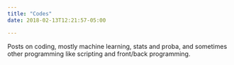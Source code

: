 ```yaml
---
title: "Codes"
date: 2018-02-13T12:21:57-05:00

---
```


Posts on coding, mostly machine learning, stats and proba, and sometimes other programming like scripting and front/back programming.